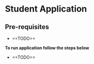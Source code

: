 # Student Application

## Pre-requisites
- ==TODO==

**To run application follow the steps below**
- ==TODO== 
